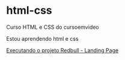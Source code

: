 # html-css
 Curso HTML e CSS do cursoemvideo

Estou aprendendo html e css

<a href="https://gihafa.github.io/html-css/Pequenos%20Projetos/Redbull%20-%20Landing%20Page/" target="_blank">Executando o projeto Redbull - Landing Page</a>
